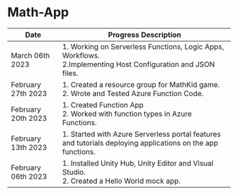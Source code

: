 # Math-App
| Date | Progress Description | 
| --------------- | --------------- |
| March 06th 2023  | 1. Working on Serverless Functions, Logic Apps, Workflows. <br> 2.Implementing Host Configuration and JSON files.|
| February 27th 2023 | 1. Created a resource group for MathKid game. <br> 2. Wrote and Tested Azure Function Code.|
| February 20th 2023 | 1. Created Function App <br> 2. Worked with function types in Azure Functions.|
| February 13th 2023 | 1. Started with Azure Serverless portal features and tutorials deploying applications on the app functions.|
| February 06th 2023 | 1. Installed Unity Hub, Unity Editor and Visual Studio. <br> 2. Created a Hello World mock app.|
